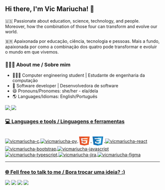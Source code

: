 ## Hi there, I'm Vic Mariucha! 👋

<p> 🇺🇸 Passionate about education, science, technology, and people. Moreover, how the combination of those four can transform and evolve our world.</p>
<p> 🇧🇷 Apaixonada por educação, ciência, tecnologia e pessoas. Mais a fundo, apaixonada por como a combinação dos quatro pode transformar e evoluir o mundo em que vivemos.</p>

### 🙋🏼‍♀️ About me / Sobre mim
- 👩🏼‍💻 Computer engineering student | Estudante de engenharia da computação
- 🔎 Software developer | Desenvolvedora de software 
- 😄 Pronouns/Pronomes: she/her - ela/dela
- 🌎 Languages/Idiomas: English/Português

<div align="left">
  <a href="https://github.com/vicmariucha">
  <img width="35%" src="https://github-readme-stats.vercel.app/api/top-langs/?username=vicmariucha&layout=compact&langs_count=7&theme=tokyonight"/>
  <img width="35%" src="https://github-readme-stats.vercel.app/api?username=vicmariucha&show_icons=true&theme=tokyonight&include_all_commits=true&count_private=true"/>
</div>
    
### 💻 Languages e tools / Linguagens e ferramentas

<div style="display: inline_block"><br>
  <img align="center" alt="vicmariucha-c" height="25" width="30" src="https://upload.wikimedia.org/wikipedia/commons/thumb/1/18/C_Programming_Language.svg/1200px-C_Programming_Language.svg.png">
  <img align="center" alt="vicmariucha-py" height="30" width="40" src="https://cdn.jsdelivr.net/gh/devicons/devicon/icons/python/python-original.svg">
  <img align="center" alt="vicmariucha-HTML" height="30" width="40" src="https://raw.githubusercontent.com/devicons/devicon/master/icons/html5/html5-original.svg">
  <img align="center" alt="vicmariucha-CSS" height="30" width="40" src="https://raw.githubusercontent.com/devicons/devicon/master/icons/css3/css3-original.svg">
  <img align="center" alt="vicmariucha-react" height="30" width="40" src="https://cdn.jsdelivr.net/gh/devicons/devicon@latest/icons/react/react-original.svg">
  <img align="center" alt="vicmariucha-bootstrap" height="30" width="40" src="https://cdn.jsdelivr.net/gh/devicons/devicon@latest/icons/bootstrap/bootstrap-original.svg" />
  <img align="center" alt="vicmariucha-javascript" height="30" width="40" src="https://cdn.jsdelivr.net/gh/devicons/devicon@latest/icons/javascript/javascript-original.svg" />
  <img align="center" alt="vicmariucha-typescript" height="30" width="40" src="https://cdn.jsdelivr.net/gh/devicons/devicon@latest/icons/typescript/typescript-original.svg" />
  <img align="center" alt="vicmariucha-jira" height="30" width="40" src="https://cdn.jsdelivr.net/gh/devicons/devicon@latest/icons/jira/jira-original.svg" />
  <img align="center" alt="vicmariucha-figma" height="30" width="40" src="https://cdn.jsdelivr.net/gh/devicons/devicon@latest/icons/figma/figma-original.svg">
          
</div>

---

### 🌐 Fell free to talk to me / Bora trocar uma ideia? :)

<div> 
  <a href="https://www.linkedin.com/in/victoria-mariucha/" target="_blank"><img src="https://img.shields.io/badge/-LinkedIn-%230077B5?style=for-the-badge&logo=linkedin&logoColor=white" target="_blank"></a> 
  <a href="https://www.youtube.com/channel/UCcxjjBdM5oqULbTWu2zkFPA" target="_blank"><img src="https://img.shields.io/badge/YouTube-FF0000?style=for-the-badge&logo=youtube&logoColor=white" target="_blank"></a>
  <a href="https://instagram.com/vicmariucha" target="_blank"><img src="https://img.shields.io/badge/-Instagram-%23E4405F?style=for-the-badge&logo=instagram&logoColor=white" target="_blank"></a>
  <a href = "mailto:vicmariucha@gmail.com"><img src="https://img.shields.io/badge/-Gmail-%23333?style=for-the-badge&logo=gmail&logoColor=white" target="_blank"></a>
 
</div>
